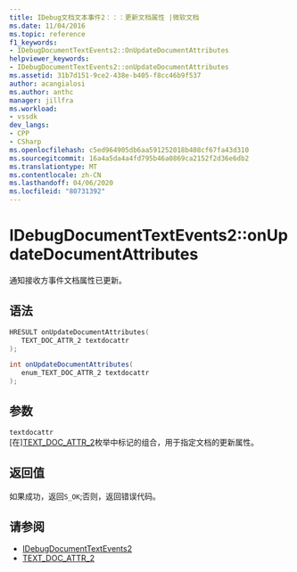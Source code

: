 ```yaml
---
title: IDebug文档文本事件2：：：更新文档属性 |微软文档
ms.date: 11/04/2016
ms.topic: reference
f1_keywords:
- IDebugDocumentTextEvents2::OnUpdateDocumentAttributes
helpviewer_keywords:
- IDebugDocumentTextEvents2::onUpdateDocumentAttributes
ms.assetid: 31b7d151-9ce2-438e-b405-f8cc46b9f537
author: acangialosi
ms.author: anthc
manager: jillfra
ms.workload:
- vssdk
dev_langs:
- CPP
- CSharp
ms.openlocfilehash: c5ed964905db6aa591252018b408cf67fa43d310
ms.sourcegitcommit: 16a4a5da4a4fd795b46a0869ca2152f2d36e6db2
ms.translationtype: MT
ms.contentlocale: zh-CN
ms.lasthandoff: 04/06/2020
ms.locfileid: "80731392"
---
```

# <a name="idebugdocumenttextevents2onupdatedocumentattributes"></a>IDebugDocumentTextEvents2::onUpdateDocumentAttributes
通知接收方事件文档属性已更新。

## <a name="syntax"></a>语法

```cpp
HRESULT onUpdateDocumentAttributes( 
   TEXT_DOC_ATTR_2 textdocattr
);
```

```csharp
int onUpdateDocumentAttributes( 
   enum_TEXT_DOC_ATTR_2 textdocattr
);
```

## <a name="parameters"></a>参数
`textdocattr`\
[在][TEXT_DOC_ATTR_2](../../../extensibility/debugger/reference/text-doc-attr-2.md)枚举中标记的组合，用于指定文档的更新属性。

## <a name="return-value"></a>返回值
 如果成功，返回`S_OK`;否则，返回错误代码。

## <a name="see-also"></a>请参阅
- [IDebugDocumentTextEvents2](../../../extensibility/debugger/reference/idebugdocumenttextevents2.md)
- [TEXT_DOC_ATTR_2](../../../extensibility/debugger/reference/text-doc-attr-2.md)
